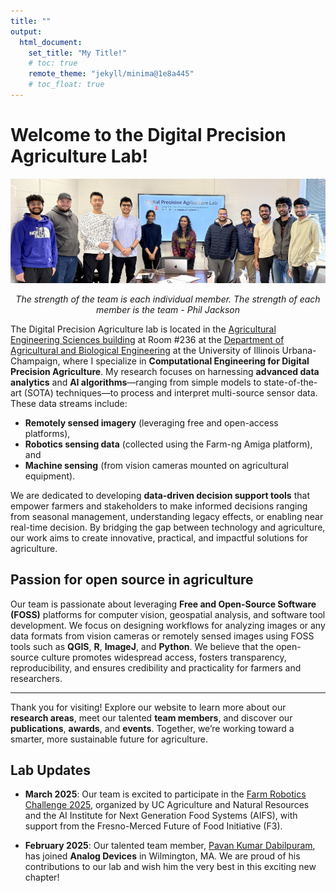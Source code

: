 ```yaml
---
title: ""
output:
  html_document:
    set_title: "My Title!"
    # toc: true
    remote_theme: "jekyll/minima@1e8a445"
    # toc_float: true
---
```


<!-- ![](./new_images/Lab_group_photo_030325.jpg#right)

### Assistant Professor (Digital Precision Agriculture) <br>
[Agricultural and Biological Engineering](https://abe.illinois.edu/directory/sunoj), <br>
University of Illinois Urbana-Champaign, Urbana, IL 61801. <br>
Email: sunoj[at]illinois.edu <br>

# [![GitHub](https://img.shields.io/badge/GitHub-000?style=flat&logo=github)](https://github.com/sunojshajahan)     [![Twitter](https://img.shields.io/badge/Twitter-1DA1F2?style=flat&logo=twitter)](https://twitter.com/sunojshajahan)  [![ResearchGate](https://img.shields.io/badge/ResearchGate-0cb?style=flat&logo=researchgate)](https://www.researchgate.net/profile/Sunoj-Shajahan-2)     -->

<!-- [Sunoj Shajahan CV](SunojCV_October10_2022.pdf) -->
# Welcome to the Digital Precision Agriculture Lab!  

![](./images/Lab_group_photo_030325.jpg)
<p style="text-align: center;"> <em>The strength of the team is each individual member. The strength of each member is the team - Phil Jackson</em> </p>


The Digital Precision Agriculture lab is located in the [Agricultural Engineering Sciences building](https://maps.app.goo.gl/RmhaJGFe6cYfWJEN7) at Room \#236 at the [Department of Agricultural and Biological Engineering](https://abe.illinois.edu/) at the University of Illinois Urbana-Champaign, where I specialize in **Computational Engineering for Digital Precision Agriculture**. My research focuses on harnessing **advanced data analytics** and **AI algorithms**—ranging from simple models to state-of-the-art (SOTA) techniques—to process and interpret multi-source sensor data. These data streams include:  
- **Remotely sensed imagery** (leveraging free and open-access platforms),  
- **Robotics sensing data** (collected using the Farm-ng Amiga platform), and  
- **Machine sensing** (from vision cameras mounted on agricultural equipment).  

We are dedicated to developing **data-driven decision support tools** that empower farmers and stakeholders to make informed decisions ranging from seasonal management, understanding legacy effects, or enabling near real-time decision. By bridging the gap between technology and agriculture, our work aims to create innovative, practical, and impactful solutions for agriculture.  

## Passion for open source in agriculture

Our team is passionate about leveraging **Free and Open-Source Software (FOSS)** platforms for computer vision, geospatial analysis, and software tool development. We focus on designing workflows for analyzing images or any data formats from vision cameras or remotely sensed images using FOSS tools such as **QGIS**, **R**, **ImageJ**, and **Python**. We believe that the open-source culture promotes widespread access, fosters transparency, reproducibility, and ensures credibility and practicality for farmers and researchers.  

---

Thank you for visiting! Explore our website to learn more about our **research areas**, meet our talented **team members**, and discover our **publications**, **awards**, and **events**. Together, we’re working toward a smarter, more sustainable future for agriculture.  

## Lab Updates  

+ **March 2025**: Our team is excited to participate in the [Farm Robotics Challenge 2025](https://www.farmroboticschallenge.ai/2025), organized by UC Agriculture and Natural Resources and the AI Institute for Next Generation Food Systems (AIFS), with support from the Fresno-Merced Future of Food Initiative (F3).

+ **February 2025**: Our talented team member, [Pavan Kumar Dabilpuram](https://www.linkedin.com/in/pkd999/), has joined **Analog Devices** in Wilmington, MA. We are proud of his contributions to our lab and wish him the very best in this exciting new chapter!  